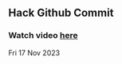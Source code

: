 
 ## Hack Github Commit 
 ### Watch video <a href="https://www.youtube.com">here</a> 
 Fri 17 Nov 2023 
